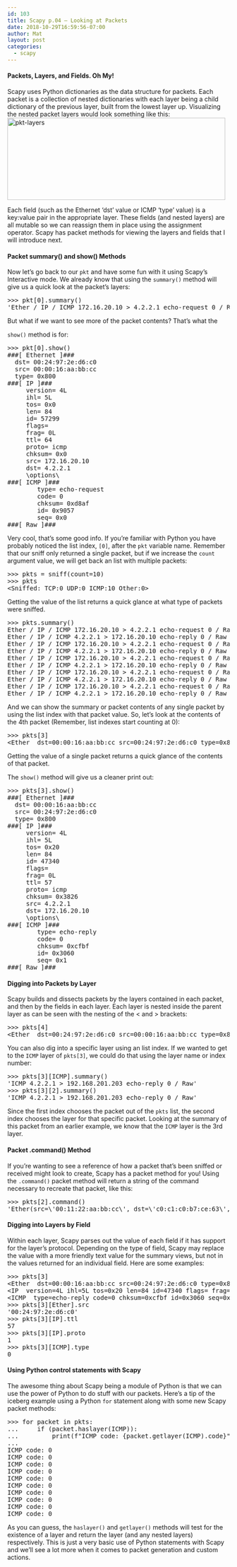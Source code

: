 ```yaml
---
id: 103
title: Scapy p.04 – Looking at Packets
date: 2018-10-29T16:59:56-07:00
author: Mat
layout: post
categories:
  - scapy
---
```

#### Packets, Layers, and Fields. Oh My!

Scapy uses Python dictionaries as the data structure for packets. Each packet is a collection of nested dictionaries with each layer being a child dictionary of the previous layer, built from the lowest layer up. Visualizing the nested packet layers would look something like this:  
<img class="aligncenter size-full" src="{{ site.url }}/static/img/_posts/scapy-packet-layers.png" alt="pkt-layers" width="494" height="186" sizes="(max-width: 494px) 100vw, 494px" />

Each field (such as the Ethernet &#8216;dst&#8217; value or ICMP &#8216;type&#8217; value) is a key:value pair in the appropriate layer. These fields (and nested layers) are all mutable so we can reassign them in place using the assignment operator. Scapy has packet methods for viewing the layers and fields that I will introduce next.

#### Packet summary() and show() Methods

Now let&#8217;s go back to our `pkt` and have some fun with it using Scapy&#8217;s Interactive mode. We already know that using the `summary()` method will give us a quick look at the packet&#8217;s layers:

<pre class="lang:default decode:true ">&gt;&gt;&gt; pkt[0].summary()
'Ether / IP / ICMP 172.16.20.10 &gt; 4.2.2.1 echo-request 0 / Raw'</pre>

<!--more-->But what if we want to see more of the packet contents? That&#8217;s what the 

`show()` method is for:

<pre class="lang:default decode:true">&gt;&gt;&gt; pkt[0].show()
###[ Ethernet ]###
  dst= 00:24:97:2e:d6:c0
  src= 00:00:16:aa:bb:cc
  type= 0x800
###[ IP ]###
     version= 4L
     ihl= 5L
     tos= 0x0
     len= 84
     id= 57299
     flags= 
     frag= 0L
     ttl= 64
     proto= icmp
     chksum= 0x0
     src= 172.16.20.10
     dst= 4.2.2.1
     \options\
###[ ICMP ]###
        type= echo-request
        code= 0
        chksum= 0xd8af
        id= 0x9057
        seq= 0x0
###[ Raw ]###</pre>

Very cool, that&#8217;s some good info. If you&#8217;re familiar with Python you have probably noticed the list index, `[0]`, after the `pkt` variable name. Remember that our sniff only returned a single packet, but if we increase the `count` argument value, we will get back an list with multiple packets:

<pre class="lang:default decode:true">&gt;&gt;&gt; pkts = sniff(count=10)
&gt;&gt;&gt; pkts
&lt;Sniffed: TCP:0 UDP:0 ICMP:10 Other:0&gt;</pre>

<p class="caption">
  Getting the value of the list returns a quick glance at what type of packets were sniffed.
</p>

<pre class="lang:default decode:true ">&gt;&gt;&gt; pkts.summary()
Ether / IP / ICMP 172.16.20.10 &gt; 4.2.2.1 echo-request 0 / Raw
Ether / IP / ICMP 4.2.2.1 &gt; 172.16.20.10 echo-reply 0 / Raw
Ether / IP / ICMP 172.16.20.10 &gt; 4.2.2.1 echo-request 0 / Raw
Ether / IP / ICMP 4.2.2.1 &gt; 172.16.20.10 echo-reply 0 / Raw
Ether / IP / ICMP 172.16.20.10 &gt; 4.2.2.1 echo-request 0 / Raw
Ether / IP / ICMP 4.2.2.1 &gt; 172.16.20.10 echo-reply 0 / Raw
Ether / IP / ICMP 172.16.20.10 &gt; 4.2.2.1 echo-request 0 / Raw
Ether / IP / ICMP 4.2.2.1 &gt; 172.16.20.10 echo-reply 0 / Raw
Ether / IP / ICMP 172.16.20.10 &gt; 4.2.2.1 echo-request 0 / Raw
Ether / IP / ICMP 4.2.2.1 &gt; 172.16.20.10 echo-reply 0 / Raw</pre>

And we can show the summary or packet contents of any single packet by using the list index with that packet value. So, let&#8217;s look at the contents of the 4th packet (Remember, list indexes start counting at 0):

<pre class="lang:default decode:true ">&gt;&gt;&gt; pkts[3]
&lt;Ether  dst=00:00:16:aa:bb:cc src=00:24:97:2e:d6:c0 type=0x800 |&lt;IP  version=4L ihl=5L tos=0x20 len=84 id=47340 flags= frag=0L ttl=57 proto=icmp chksum=0x3826 src=4.2.2.1 dst=172.16.20.10 options=[] |&lt;ICMP  type=echo-reply code=0 chksum=0xcfbf id=0x3060 seq=0x1 |&lt;Raw |&gt;&gt;&gt;&gt;</pre>

<p class="caption">
  Getting the value of a single packet returns a quick glance of the contents of that packet.
</p>

The `show()` method will give us a cleaner print out:

<pre class="lang:default decode:true ">&gt;&gt;&gt; pkts[3].show()
###[ Ethernet ]###
  dst= 00:00:16:aa:bb:cc
  src= 00:24:97:2e:d6:c0
  type= 0x800
###[ IP ]###
     version= 4L
     ihl= 5L
     tos= 0x20
     len= 84
     id= 47340
     flags= 
     frag= 0L
     ttl= 57
     proto= icmp
     chksum= 0x3826
     src= 4.2.2.1
     dst= 172.16.20.10
     \options\
###[ ICMP ]###
        type= echo-reply
        code= 0
        chksum= 0xcfbf
        id= 0x3060
        seq= 0x1
###[ Raw ]###</pre>

#### Digging into Packets by Layer

Scapy builds and dissects packets by the layers contained in each packet, and then by the fields in each layer. Each layer is nested inside the parent layer as can be seen with the nesting of the < and > brackets:

<pre class="lang:default decode:true ">&gt;&gt;&gt; pkts[4]
&lt;Ether  dst=00:24:97:2e:d6:c0 src=00:00:16:aa:bb:cc type=0x800 |&lt;IP  version=4L ihl=5L tos=0x0 len=84 id=17811 flags= frag=0L ttl=64 proto=icmp chksum=0x0 src=192.168.201.203 dst=4.2.2.1 options=[] |&lt;ICMP  type=echo-request code=0 chksum=0xc378 id=0x3060 seq=0x2 |&lt;Raw |&gt;&gt;&gt;&gt;</pre>

You can also dig into a specific layer using an list index. If we wanted to get to the `ICMP` layer of `pkts[3]`, we could do that using the layer name or index number:

<pre class="lang:default decode:true ">&gt;&gt;&gt; pkts[3][ICMP].summary()
'ICMP 4.2.2.1 &gt; 192.168.201.203 echo-reply 0 / Raw'
&gt;&gt;&gt; pkts[3][2].summary()
'ICMP 4.2.2.1 &gt; 192.168.201.203 echo-reply 0 / Raw'</pre>

Since the first index chooses the packet out of the `pkts` list, the second index chooses the layer for that specific packet. Looking at the summary of this packet from an earlier example, we know that the `ICMP` layer is the 3rd layer.

#### Packet .command() Method

If you&#8217;re wanting to see a reference of how a packet that&#8217;s been sniffed or received might look to create, Scapy has a packet method for you! Using the `.command()` packet method will return a string of the command necessary to recreate that packet, like this:

<pre class="lang:default decode:true ">&gt;&gt;&gt; pkts[2].command()
'Ether(src=\'00:11:22:aa:bb:cc\', dst=\'c0:c1:c0:b7:ce:63\', type=2048)/IP(frag=0L, src=\'172.16.20.10\', proto=1, tos=0, dst=\'4.2.2.1\', chksum=51457, len=84, options=[], version=4L, flags=0L, ihl=5L, ttl=64, id=59755)/ICMP(gw=None, code=0, ts_ori=None, addr_mask=None, seq=3, ptr=None, unused=None, ts_rx=None, chksum=50424, reserved=None, ts_tx=None, type=8, id=59999)/Raw(load=\'Rk\\xe8\\x02\\x00\\x0c#\\\'\\x08\\t\\n\\x0b\\x0c\\r\\x0e\\x0f\\x10\\x11\\x12\\x13\\x14\\x15\\x16\\x17\\x18\\x19\\x1a\\x1b\\x1c\\x1d\\x1e\\x1f !"#$%&\\\'()*+,-./01234567\')'</pre>

#### Digging into Layers by Field

Within each layer, Scapy parses out the value of each field if it has support for the layer&#8217;s protocol. Depending on the type of field, Scapy may replace the value with a more friendly text value for the summary views, but not in the values returned for an individual field. Here are some examples:

<pre class="lang:default decode:true ">&gt;&gt;&gt; pkts[3]
&lt;Ether  dst=00:00:16:aa:bb:cc src=00:24:97:2e:d6:c0 type=0x800 |\
&lt;IP  version=4L ihl=5L tos=0x20 len=84 id=47340 flags= frag=0L ttl=57 proto=icmp chksum=0x3826 src=4.2.2.1 dst=192.168.201.203 options=[] |\
&lt;ICMP  type=echo-reply code=0 chksum=0xcfbf id=0x3060 seq=0x1 |&lt;Raw |&gt;&gt;&gt;&gt;
&gt;&gt;&gt; pkts[3][Ether].src
'00:24:97:2e:d6:c0'
&gt;&gt;&gt; pkts[3][IP].ttl
57
&gt;&gt;&gt; pkts[3][IP].proto
1
&gt;&gt;&gt; pkts[3][ICMP].type
0</pre>

#### Using Python control statements with Scapy

The awesome thing about Scapy being a module of Python is that we can use the power of Python to do stuff with our packets. Here&#8217;s a tip of the iceberg example using a Python `for` statement along with some new Scapy packet methods:

<pre class="lang:default decode:true ">&gt;&gt;&gt; for packet in pkts:
...     if (packet.haslayer(ICMP)):
...         print(f"ICMP code: {packet.getlayer(ICMP).code}")
...
ICMP code: 0
ICMP code: 0
ICMP code: 0
ICMP code: 0
ICMP code: 0
ICMP code: 0
ICMP code: 0
ICMP code: 0
ICMP code: 0
ICMP code: 0</pre>

As you can guess, the `haslayer()` and `getlayer()` methods will test for the existence of a layer and return the layer (and any nested layers) respectively. This is just a very basic use of Python statements with Scapy and we&#8217;ll see a lot more when it comes to packet generation and custom actions.